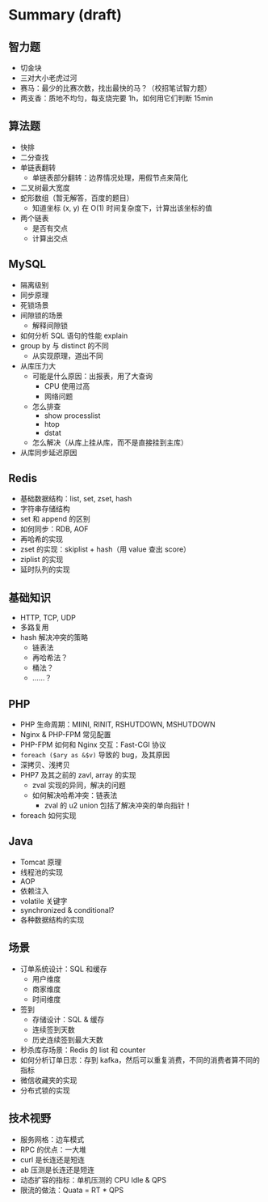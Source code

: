 # Summary (draft)

## 智力题

- 切金块
- 三对大小老虎过河
- 赛马：最少的比赛次数，找出最快的马？（校招笔试智力题）
- 两支香：质地不均匀，每支烧完要 1h，如何用它们判断 15min

## 算法题

- 快排
- 二分查找
- 单链表翻转
    - 单链表部分翻转：边界情况处理，用假节点来简化
- 二叉树最大宽度
- 蛇形数组（暂无解答，百度的题目）
    - 知道坐标 (x, y) 在 O(1) 时间复杂度下，计算出该坐标的值
- 两个链表
    - 是否有交点
    - 计算出交点

## MySQL

- 隔离级别
- 同步原理
- 死锁场景
- 间隙锁的场景
    - 解释间隙锁
- 如何分析 SQL 语句的性能 explain
- group by 与 distinct 的不同
    - 从实现原理，道出不同
- 从库压力大
    - 可能是什么原因：出报表，用了大查询
        - CPU 使用过高
        - 网络问题
    - 怎么排查
        - show processlist
        - htop
        - dstat
    - 怎么解决（从库上挂从库，而不是直接挂到主库）
- 从库同步延迟原因

## Redis

- 基础数据结构：list, set, zset, hash
- 字符串存储结构
- set 和 append 的区别
- 如何同步：RDB, AOF
- 再哈希的实现
- zset 的实现：skiplist + hash（用 value 查出 score）
- ziplist 的实现
- 延时队列的实现

## 基础知识

- HTTP, TCP, UDP
- 多路复用
- hash 解决冲突的策略
    - 链表法
    - 再哈希法？
    - 桶法？
    - ……？

## PHP

- PHP 生命周期：MIINI, RINIT, RSHUTDOWN, MSHUTDOWN
- Nginx & PHP-FPM 常见配置
- PHP-FPM 如何和 Nginx 交互：Fast-CGI 协议
- `foreach ($ary as &$v)` 导致的 bug，及其原因
- 深拷贝、浅拷贝
- PHP7 及其之前的 zavl, array 的实现
    - zval 实现的异同，解决的问题
    - 如何解决哈希冲突：链表法
        - zval 的 u2 union 包括了解决冲突的单向指针！
- foreach 如何实现

## Java

- Tomcat 原理
- 线程池的实现
- AOP
- 依赖注入
- volatile 关键字
- synchronized & conditional?
- 各种数据结构的实现

## 场景

- 订单系统设计：SQL 和缓存
    - 用户维度
    - 商家维度
    - 时间维度
- 签到
    - 存储设计：SQL & 缓存
    - 连续签到天数
    - 历史连续签到最大天数
- 秒杀库存场景：Redis 的 list 和 counter
- 如何分析订单日志：存到 kafka，然后可以重复消费，不同的消费者算不同的指标
- 微信收藏夹的实现
- 分布式锁的实现

## 技术视野

- 服务网格：边车模式
- RPC 的优点：一大堆
- curl 是长连还是短连
- ab 压测是长连还是短连
- 动态扩容的指标：单机压测的 CPU Idle &  QPS
- 限流的做法：Quata = RT * QPS
